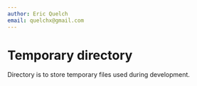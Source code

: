 ```yaml
---
author: Eric Quelch
email: quelchx@gmail.com
---
```

# Temporary directory

Directory is to store temporary files used during development.
